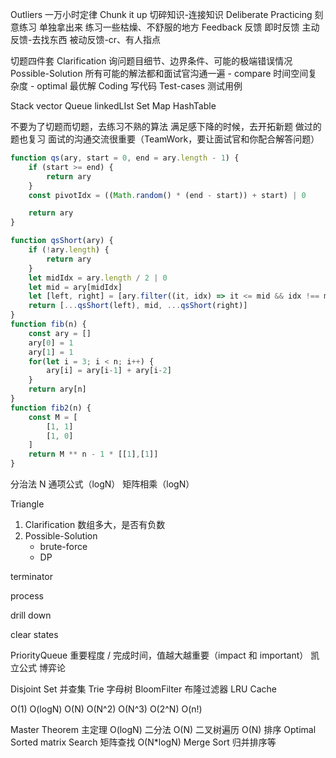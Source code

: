 Outliers
一万小时定律
Chunk it up 切碎知识-连接知识
Deliberate Practicing 刻意练习
    单独拿出来
    练习一些枯燥、不舒服的地方
Feedback 反馈
    即时反馈
    主动反馈-去找东西
    被动反馈-cr、有人指点

切题四件套
    Clarification
        询问题目细节、边界条件、可能的极端错误情况
    Possible-Solution
        所有可能的解法都和面试官沟通一遍
        - compare 时间空间复杂度
        - optimal 最优解
    Coding
    写代码
    Test-cases
    测试用例

Stack vector
Queue linkedLIst
Set
Map
HashTable 


不要为了切题而切题，去练习不熟的算法
满足感下降的时候，去开拓新题
做过的题也复习
面试的沟通交流很重要（TeamWork，要让面试官和你配合解答问题）

```js
function qs(ary, start = 0, end = ary.length - 1) {
    if (start >= end) {
        return ary
    }
    const pivotIdx = ((Math.random() * (end - start)) + start) | 0

    return ary
}

function qsShort(ary) {
    if (!ary.length) {
        return ary
    }
    let midIdx = ary.length / 2 | 0
    let mid = ary[midIdx]
    let [left, right] = [ary.filter((it, idx) => it <= mid && idx !== midIdx), ary.filter(it => it > mid)]
    return [...qsShort(left), mid, ...qsShort(right)]
}
function fib(n) {
    const ary = []
    ary[0] = 1
    ary[1] = 1
    for(let i = 3; i < n; i++) {
        ary[i] = ary[i-1] + ary[i-2]
    }
    return ary[n]
}
function fib2(n) {
    const M = [
        [1, 1]
        [1, 0]
    ]
    return M ** n - 1 * [[1],[1]]
}
```
分治法 N 
通项公式（logN）
矩阵相乘（logN）


Triangle
1. Clarification 数组多大，是否有负数
2. Possible-Solution
    - brute-force
    - DP

terminator
           
process

drill down

clear states 


PriorityQueue 重要程度 / 完成时间，值越大越重要（impact 和 important）
凯立公式
博弈论


Disjoint Set 并查集
Trie 字母树
BloomFilter 布隆过滤器
LRU Cache

O(1)
O(logN)
O(N)
O(N^2)
O(N^3)
O(2^N)
O(n!)


Master Theorem 主定理
O(logN) 二分法
O(N) 二叉树遍历
O(N) 排序 Optimal Sorted matrix Search 矩阵查找
O(N*logN) Merge Sort 归并排序等